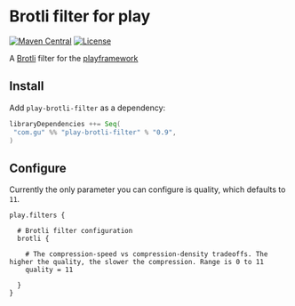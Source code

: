 # Brotli filter for play

[![Maven Central](https://index.scala-lang.org/guardian/play-brotli-filter/play-brotli-filter/latest-by-scala-version.svg)](https://index.scala-lang.org/guardian/play-brotli-filter/play-brotli-filter)
[![License](https://img.shields.io/:license-Apache%202.0-blue.svg)](http://www.apache.org/licenses/LICENSE-2.0)

A [Brotli](https://opensource.googleblog.com/2015/09/introducing-brotli-new-compression.html) filter for the [playframework](https://www.playframework.com/)


## Install

Add `play-brotli-filter` as a dependency:

```scala
libraryDependencies ++= Seq(
 "com.gu" %% "play-brotli-filter" % "0.9",
)
```

## Configure

Currently the only parameter you can configure is quality, which defaults to `11`.

```
play.filters {

  # Brotli filter configuration
  brotli {

    # The compression-speed vs compression-density tradeoffs. The higher the quality, the slower the compression. Range is 0 to 11
    quality = 11

  }
}
```
